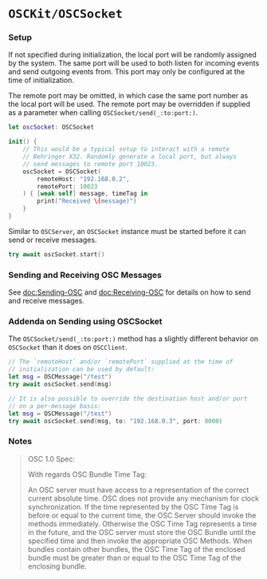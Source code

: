 # ``OSCKit/OSCSocket``

### Setup

If not specified during initialization, the local port will be randomly assigned by the system. The same port will be used to both listen for incoming events and send outgoing events from. This port may only be configured at the time of initialization.

The remote port may be omitted, in which case the same port number as the local port will be used. The remote port may be overridden if supplied as a parameter when calling ``OSCSocket/send(_:to:port:)``.

```swift
let oscSocket: OSCSocket

init() {
    // This would be a typical setup to interact with a remote
    // Behringer X32. Randomly generate a local port, but always
    // send messages to remote port 10023.
    oscSocket = OSCSocket(
        remoteHost: "192.168.0.2",
        remotePort: 10023
    ) { [weak self] message, timeTag in
        print("Received \(message)")
    }
}
```

Similar to ``OSCServer``, an ``OSCSocket`` instance must be started before it can send or receive messages.

```swift
try await oscSocket.start()
```

### Sending and Receiving OSC Messages

See <doc:Sending-OSC> and <doc:Receiving-OSC> for details on how to send and receive messages.

### Addenda on Sending using OSCSocket

The ``OSCSocket/send(_:to:port:)`` method has a slightly different behavior on ``OSCSocket`` than it does on ``OSCClient``.

```swift
// The `remoteHost` and/or `remotePort` supplied at the time of
// initialization can be used by default:
let msg = OSCMessage("/test")
try await oscSocket.send(msg)

// It is also possible to override the destination host and/or port
// on a per-message basis:
let msg = OSCMessage("/test")
try await oscSocket.send(msg, to: "192.168.0.3", port: 8000)
```

### Notes

> OSC 1.0 Spec:
>
> With regards OSC Bundle Time Tag:
>
> An OSC server must have access to a representation of the correct current absolute time. OSC
> does not provide any mechanism for clock synchronization. If the time represented by the OSC
> Time Tag is before or equal to the current time, the OSC Server should invoke the methods
> immediately. Otherwise the OSC Time Tag represents a time in the future, and the OSC server
> must store the OSC Bundle until the specified time and then invoke the appropriate OSC
> Methods. When bundles contain other bundles, the OSC Time Tag of the enclosed bundle must be
> greater than or equal to the OSC Time Tag of the enclosing bundle.
